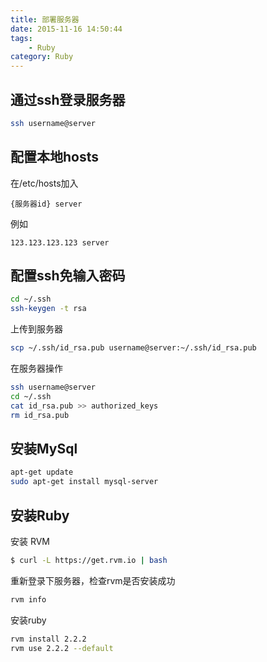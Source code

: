 ```yaml
---
title: 部署服务器
date: 2015-11-16 14:50:44
tags:
	- Ruby
category: Ruby
---
```


通过ssh登录服务器
--------
```sh ssh登录
ssh username@server

```
配置本地hosts
--------
在/etc/hosts加入
```
{服务器id} server
```
例如
```
123.123.123.123 server
```
配置ssh免输入密码
--------
```sh
cd ~/.ssh
ssh-keygen -t rsa
```
上传到服务器
```sh
scp ~/.ssh/id_rsa.pub username@server:~/.ssh/id_rsa.pub
```
在服务器操作
```sh
ssh username@server
cd ~/.ssh
cat id_rsa.pub >> authorized_keys
rm id_rsa.pub
```
安装MySql
--------
```sh
apt-get update
sudo apt-get install mysql-server
```
安装Ruby
--------
安装 RVM
```sh
$ curl -L https://get.rvm.io | bash
```
重新登录下服务器，检查rvm是否安装成功
```sh
rvm info
```
安装ruby
```sh
rvm install 2.2.2
rvm use 2.2.2 --default
```



